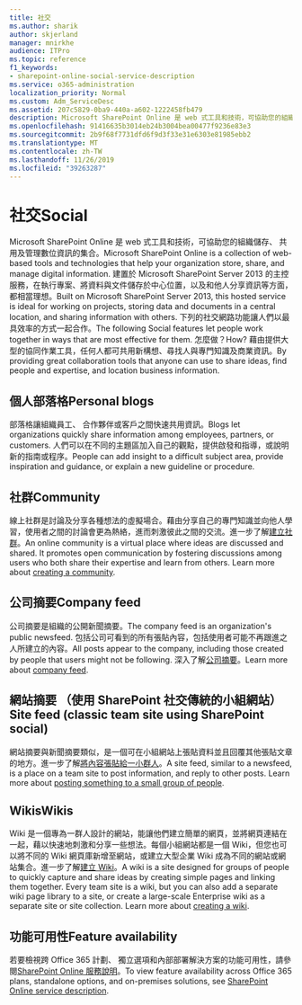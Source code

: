 ```yaml
---
title: 社交
ms.author: sharik
author: skjerland
manager: mnirkhe
audience: ITPro
ms.topic: reference
f1_keywords:
- sharepoint-online-social-service-description
ms.service: o365-administration
localization_priority: Normal
ms.custom: Adm_ServiceDesc
ms.assetid: 207c5829-0ba9-440a-a602-1222458fb479
description: Microsoft SharePoint Online 是 web 式工具和技術，可協助您的組織儲存、 共用及管理數位資訊的集合。 建置於 Microsoft SharePoint Server 2013 的主控服務，在執行專案、將資料與文件儲存於中心位置，以及和他人分享資訊等方面，都相當理想。
ms.openlocfilehash: 91416635b3014eb24b3004bea00477f9236e83e3
ms.sourcegitcommit: 2b9f68f7731dfd6f9d3f33e31e6303e81985ebb2
ms.translationtype: MT
ms.contentlocale: zh-TW
ms.lasthandoff: 11/26/2019
ms.locfileid: "39263287"
---
```

# <a name="social"></a><span data-ttu-id="46fcb-104">社交</span><span class="sxs-lookup"><span data-stu-id="46fcb-104">Social</span></span>

<span data-ttu-id="46fcb-105">Microsoft SharePoint Online 是 web 式工具和技術，可協助您的組織儲存、 共用及管理數位資訊的集合。</span><span class="sxs-lookup"><span data-stu-id="46fcb-105">Microsoft SharePoint Online is a collection of web-based tools and technologies that help your organization store, share, and manage digital information.</span></span> <span data-ttu-id="46fcb-106">建置於 Microsoft SharePoint Server 2013 的主控服務，在執行專案、將資料與文件儲存於中心位置，以及和他人分享資訊等方面，都相當理想。</span><span class="sxs-lookup"><span data-stu-id="46fcb-106">Built on Microsoft SharePoint Server 2013, this hosted service is ideal for working on projects, storing data and documents in a central location, and sharing information with others.</span></span> <span data-ttu-id="46fcb-107">下列的社交網路功能讓人們以最具效率的方式一起合作。</span><span class="sxs-lookup"><span data-stu-id="46fcb-107">The following Social features let people work together in ways that are most effective for them.</span></span> <span data-ttu-id="46fcb-108">怎麼做？</span><span class="sxs-lookup"><span data-stu-id="46fcb-108">How?</span></span> <span data-ttu-id="46fcb-109">藉由提供大型的協同作業工具，任何人都可共用新構想、尋找人與專門知識及商業資訊。</span><span class="sxs-lookup"><span data-stu-id="46fcb-109">By providing great collaboration tools that anyone can use to share ideas, find people and expertise, and location business information.</span></span> 
  
## <a name="personal-blogs"></a><span data-ttu-id="46fcb-110">個人部落格</span><span class="sxs-lookup"><span data-stu-id="46fcb-110">Personal blogs</span></span>

<span data-ttu-id="46fcb-111">部落格讓組織員工、 合作夥伴或客戶之間快速共用資訊。</span><span class="sxs-lookup"><span data-stu-id="46fcb-111">Blogs let organizations quickly share information among employees, partners, or customers.</span></span> <span data-ttu-id="46fcb-112">人們可以在不同的主題區加入自己的觀點，提供啟發和指導，或說明新的指南或程序。</span><span class="sxs-lookup"><span data-stu-id="46fcb-112">People can add insight to a difficult subject area, provide inspiration and guidance, or explain a new guideline or procedure.</span></span>
  
## <a name="community"></a><span data-ttu-id="46fcb-113">社群</span><span class="sxs-lookup"><span data-stu-id="46fcb-113">Community</span></span>

<span data-ttu-id="46fcb-p104">線上社群是討論及分享各種想法的虛擬場合。藉由分享自己的專門知識並向他人學習，使用者之間的討論會更為熱絡，進而刺激彼此之間的交流。進一步了解[建立社群](https://go.microsoft.com/fwlink/p/?LinkId=271061)。</span><span class="sxs-lookup"><span data-stu-id="46fcb-p104">An online community is a virtual place where ideas are discussed and shared. It promotes open communication by fostering discussions among users who both share their expertise and learn from others. Learn more about [creating a community](https://go.microsoft.com/fwlink/p/?LinkId=271061).</span></span>
  
## <a name="company-feed"></a><span data-ttu-id="46fcb-117">公司摘要</span><span class="sxs-lookup"><span data-stu-id="46fcb-117">Company feed</span></span>

<span data-ttu-id="46fcb-118">公司摘要是組織的公開新聞摘要。</span><span class="sxs-lookup"><span data-stu-id="46fcb-118">The company feed is an organization's public newsfeed.</span></span> <span data-ttu-id="46fcb-119">包括公司可看到的所有張貼內容，包括使用者可能不再跟進之人所建立的內容。</span><span class="sxs-lookup"><span data-stu-id="46fcb-119">All posts appear to the company, including those created by people that users might not be following.</span></span> <span data-ttu-id="46fcb-120">深入了解[公司摘要](https://support.office.com/article/D1A6A747-5789-498F-9DB5-C5692A9C9559)。</span><span class="sxs-lookup"><span data-stu-id="46fcb-120">Learn more about [company feed](https://support.office.com/article/D1A6A747-5789-498F-9DB5-C5692A9C9559).</span></span>
  
## <a name="site-feed-classic-team-site-using-sharepoint-social"></a><span data-ttu-id="46fcb-121">網站摘要 （使用 SharePoint 社交傳統的小組網站）</span><span class="sxs-lookup"><span data-stu-id="46fcb-121">Site feed (classic team site using SharePoint social)</span></span>

<span data-ttu-id="46fcb-p106">網站摘要與新聞摘要類似，是一個可在小組網站上張貼資料並且回覆其他張貼文章的地方。進一步了解[將內容張貼給一小群人](https://go.microsoft.com/fwlink/p/?LinkId=271071)。</span><span class="sxs-lookup"><span data-stu-id="46fcb-p106">A site feed, similar to a newsfeed, is a place on a team site to post information, and reply to other posts. Learn more about [posting something to a small group of people](https://go.microsoft.com/fwlink/p/?LinkId=271071).</span></span>
  
## <a name="wikis"></a><span data-ttu-id="46fcb-124">Wikis</span><span class="sxs-lookup"><span data-stu-id="46fcb-124">Wikis</span></span>

<span data-ttu-id="46fcb-p107">Wiki 是一個專為一群人設計的網站，能讓他們建立簡單的網頁，並將網頁連結在一起，藉以快速地刺激和分享一些想法。每個小組網站都是一個 Wiki，但您也可以將不同的 Wiki 網頁庫新增至網站，或建立大型企業 Wiki 成為不同的網站或網站集合。進一步了解[建立 Wiki](https://go.microsoft.com/fwlink/p/?LinkId=271358)。</span><span class="sxs-lookup"><span data-stu-id="46fcb-p107">A wiki is a site designed for groups of people to quickly capture and share ideas by creating simple pages and linking them together. Every team site is a wiki, but you can also add a separate wiki page library to a site, or create a large-scale Enterprise wiki as a separate site or site collection. Learn more about [creating a wiki](https://go.microsoft.com/fwlink/p/?LinkId=271358).</span></span>
  
## <a name="feature-availability"></a><span data-ttu-id="46fcb-128">功能可用性</span><span class="sxs-lookup"><span data-stu-id="46fcb-128">Feature availability</span></span>

<span data-ttu-id="46fcb-129">若要檢視跨 Office 365 計劃、 獨立選項和內部部署解決方案的功能可用性，請參閱[SharePoint Online 服務說明](sharepoint-online-service-description.md)。</span><span class="sxs-lookup"><span data-stu-id="46fcb-129">To view feature availability across Office 365 plans, standalone options, and on-premises solutions, see [SharePoint Online service description](sharepoint-online-service-description.md).</span></span>
